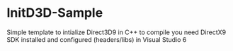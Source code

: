 # InitD3D-Sample
Simple template to intialize Direct3D9 in C++ to compile you need DirectX9 SDK installed and configured (headers/libs) in Visual Studio 6
